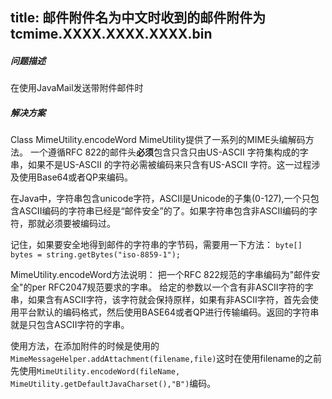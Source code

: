 title: 邮件附件名为中文时收到的邮件附件为tcmime.XXXX.XXXX.XXXX.bin
---

##### 问题描述
在使用JavaMail发送带附件邮件时

##### 解决方案
Class MimeUtility.encodeWord
MimeUtility提供了一系列的MIME头编解码方法。
一个遵循RFC 822的邮件头**必须**包含只含只由US-ASCII 字符集构成的字串，如果不是US-ASCII 的字符必需被编码来只含有US-ASCII 字符。这一过程涉及使用Base64或者QP来编码。

在Java中，字符串包含unicode字符，ASCII是Unicode的子集(0-127),一个只包含ASCII编码的字符串已经是“邮件安全”的了。如果字符串包含非ASCII编码的字符，那就必须要被编码过。

记住，如果要安全地得到邮件的字符串的字节码，需要用一下方法：
`byte[] bytes = string.getBytes("iso-8859-1");`

MimeUtility.encodeWord方法说明：
把一个RFC 822规范的字串编码为"邮件安全"的per RFC2047规范要求的字串。
给定的参数以一个含有非ASCII字符的字串，如果含有ASCII字符，该字符就会保持原样，如果有非ASCII字符，首先会使用平台默认的编码格式，然后使用BASE64或者QP进行传输编码。返回的字符串就是只包含ASCII字符的字串。

使用方法，在添加附件的时候是使用的`MimeMessageHelper.addAttachment(filename,file)`这时在使用filename的之前先使用`MimeUtility.encodeWord(fileName, MimeUtility.getDefaultJavaCharset(),"B")`编码。

	
